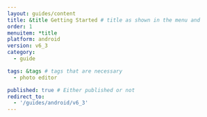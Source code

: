 ```yaml
---
layout: guides/content
title: &title Getting Started # title as shown in the menu and 
order: 1
menuitem: *title
platform: android
version: v6_3
category: 
  - guide

tags: &tags # tags that are necessary
  - photo editor 

published: true # Either published or not 
redirect_to:
  - '/guides/android/v6_3'
---
```

